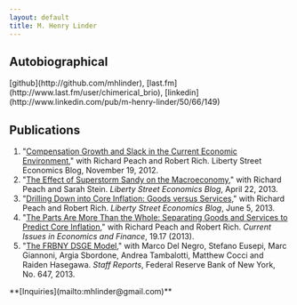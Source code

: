 ```yaml
---
layout: default
title: M. Henry Linder
---
```

## Autobiographical
<span class="center">
[github](http://github.com/mhlinder),
[last.fm](http://www.last.fm/user/chimerical_brio), 
[linkedin](http://www.linkedin.com/pub/m-henry-linder/50/66/149)
</span>

## Publications
1. "[Compensation Growth and Slack in the Current Economic
Environment](http://libertystreeteconomics.newyorkfed.org/2012/11/compensation-growth-and-slack-in-the-current-economic-environment.html),"
with Richard Peach and Robert Rich.
Liberty Street Economics Blog, November 19, 2012.
2. "[The Effect of Superstorm Sandy on the
Macroeconomy](http://libertystreeteconomics.newyorkfed.org/2013/04/the-effect-of-superstorm-sandy-on-the-macroeconomy.html),"
with Richard Peach and Sarah Stein.
*Liberty Street Economics Blog*, April 22, 2013.
3. "[Drilling Down into Core Inflation: Goods versus
Services](http://libertystreeteconomics.newyorkfed.org/2013/06/drilling-down-into-core-inflation-goods-versus-services.html),"
with Richard Peach and Robert Rich.
*Liberty Street Economics Blog*, June 5, 2013. 
4. "[The Parts Are More Than the Whole: Separating Goods and Services to
Predict Core
Inflation](http://www.newyorkfed.org/research/current_issues/ci19-7.html),"
with Richard Peach and Robert Rich.
*Current Issues in Economics and Finance*, 19.17 (2013). 
5. "[The FRBNY DSGE
Model](http://www.newyorkfed.org/research/staff_reports/sr647.html),"
with Marco Del Negro, Stefano Eusepi, Marc Giannoni, Argia Sbordone, Andrea
Tambalotti, Matthew Cocci and Raiden Hasegawa.
*Staff Reports*, Federal Reserve Bank of New York, No. 647, 2013.

<span class="center toppad">
**[Inquiries](mailto:mhlinder@gmail.com)**
</span>
